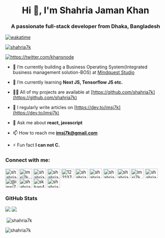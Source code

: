 <h1 align="center">Hi 👋, I'm Shahria Jaman Khan</h1>
<h3 align="center">A passionate full-stack developer from Dhaka, Bangladesh</h3>

[![wakatime](https://wakatime.com/badge/user/5e23cad1-12f9-4ef0-9f3c-6b1113e92dc0.svg)](https://wakatime.com/@5e23cad1-12f9-4ef0-9f3c-6b1113e92dc0)

<p align="left"> <a href="https://github.com/ryo-ma/github-profile-trophy"><img src="https://github-profile-trophy.vercel.app/?username=shahria7k" alt="shahria7k" /></a> </p>

<p align="left"> <a href="https://twitter.com/khansnode" target="blank"><img src="https://img.shields.io/twitter/follow/khansnode?logo=twitter&style=for-the-badge" alt="https://twitter.com/khansnode" /></a> </p>

- 🔭 I’m currently building a Business Operating System(Integrated business management solution-BOS) at [Mindquest Studio](https://mindquest.studio)

- 🌱 I’m currently learning **Next JS, Tensorflow JS etc.**

- 👨‍💻 All of my projects are available at [https://github.com/shahria7k](https://github.com/shahria7k)

- 📝 I regularly write articles on [https://dev.to/imsj7k](https://dev.to/imsj7k)

- 💬 Ask me about **react, javascript**

- 📫 How to reach me **imsj7k@gmail.com**

- ⚡ Fun fact **I can not C.**

<h3 align="left">Connect with me:</h3>
<p align="left">
<a href="https://codepen.io/shahria7k" target="blank"><img align="center" src="https://raw.githubusercontent.com/rahuldkjain/github-profile-readme-generator/master/src/images/icons/Social/codepen.svg" alt="shahria7k" height="30" width="40" /></a>
<a href="https://dev.to/imsj7k" target="blank"><img align="center" src="https://raw.githubusercontent.com/rahuldkjain/github-profile-readme-generator/master/src/images/icons/Social/devto.svg" alt="imsj7k" height="30" width="40" /></a>
<a href="https://twitter.com/shahria7k" target="blank"><img align="center" src="https://raw.githubusercontent.com/rahuldkjain/github-profile-readme-generator/master/src/images/icons/Social/twitter.svg" alt="shahria7k" height="30" width="40" /></a>
<a href="https://linkedin.com/in/shahria7k" target="blank"><img align="center" src="https://raw.githubusercontent.com/rahuldkjain/github-profile-readme-generator/master/src/images/icons/Social/linked-in-alt.svg" alt="shahria7k" height="30" width="40" /></a>
<a href="https://stackoverflow.com/users/12213782/shahria-jaman-khan" target="blank"><img align="center" src="https://raw.githubusercontent.com/rahuldkjain/github-profile-readme-generator/master/src/images/icons/Social/stack-overflow.svg" alt="12213782/shahria-jaman-khan" height="30" width="40" /></a>
<a href="https://codesandbox.com/shahria7k" target="blank"><img align="center" src="https://raw.githubusercontent.com/rahuldkjain/github-profile-readme-generator/master/src/images/icons/Social/codesandbox.svg" alt="shahria7k" height="30" width="40" /></a>
<a href="https://kaggle.com/shahria7k" target="blank"><img align="center" src="https://raw.githubusercontent.com/rahuldkjain/github-profile-readme-generator/master/src/images/icons/Social/kaggle.svg" alt="shahria7k" height="30" width="40" /></a>
<a href="https://fb.com/khansnode" target="blank"><img align="center" src="https://raw.githubusercontent.com/rahuldkjain/github-profile-readme-generator/master/src/images/icons/Social/facebook.svg" alt="shahriar7k" height="30" width="40" /></a>
<a href="https://instagram.com/khansnode" target="blank"><img align="center" src="https://raw.githubusercontent.com/rahuldkjain/github-profile-readme-generator/master/src/images/icons/Social/instagram.svg" alt="shahria7k" height="30" width="40" /></a>
<a href="https://dribbble.com/imsj7k" target="blank"><img align="center" src="https://raw.githubusercontent.com/rahuldkjain/github-profile-readme-generator/master/src/images/icons/Social/dribbble.svg" alt="imsj7k" height="30" width="40" /></a>
<a href="https://www.behance.net/shahriakhan" target="blank"><img align="center" src="https://raw.githubusercontent.com/rahuldkjain/github-profile-readme-generator/master/src/images/icons/Social/behance.svg" alt="shahriakhan" height="30" width="40" /></a>
<a href="https://medium.com/@imsj7k" target="blank"><img align="center" src="https://raw.githubusercontent.com/rahuldkjain/github-profile-readme-generator/master/src/images/icons/Social/medium.svg" alt="@imsj7k" height="30" width="40" /></a>
<a href="https://www.youtube.com/c/shahria jaman khan" target="blank"><img align="center" src="https://raw.githubusercontent.com/rahuldkjain/github-profile-readme-generator/master/src/images/icons/Social/youtube.svg" alt="shahria jaman khan" height="30" width="40" /></a>
<a href="https://www.hackerrank.com/skhan468" target="blank"><img align="center" src="https://raw.githubusercontent.com/rahuldkjain/github-profile-readme-generator/master/src/images/icons/Social/hackerrank.svg" alt="skhan468" height="30" width="40" /></a>
<a href="https://codeforces.com/profile/shahriar7k" target="blank"><img align="center" src="https://raw.githubusercontent.com/rahuldkjain/github-profile-readme-generator/master/src/images/icons/Social/codeforces.svg" alt="shahriar7k" height="30" width="40" /></a>
</p>

### GitHub Stats
![](https://raw.githubusercontent.com/shahria7k/shahria7k/main/profile-summary-card-output/dracula/3-stats.svg)
![](https://raw.githubusercontent.com/shahria7k/shahria7k/main/profile-summary-card-output/dracula/2-most-commit-language.svg)

<!-- <h3 align="left">Support:</h3>
<p><a href="https://www.buymeacoffee.com/shahria7k"> <img align="left" src="https://cdn.buymeacoffee.com/buttons/v2/default-yellow.png" height="50" width="210" alt="shahria7k" /></a></p><br><br> -->

 <!-- <p><img align="left" src="https://github-readme-stats.vercel.app/api/top-langs?username=shahria7k&show_icons=true&theme=dark&locale=en&layout=compact" alt="shahria7k" /></p> -->

<p>&nbsp;<img align="center" src="https://github-readme-stats.vercel.app/api?username=shahria7k&show_icons=true&theme=dark&locale=en" alt="shahria7k" /></p>

<p><img align="center" src="https://github-readme-streak-stats.herokuapp.com/?user=shahria7k&theme=dark" alt="shahria7k" /></p>
